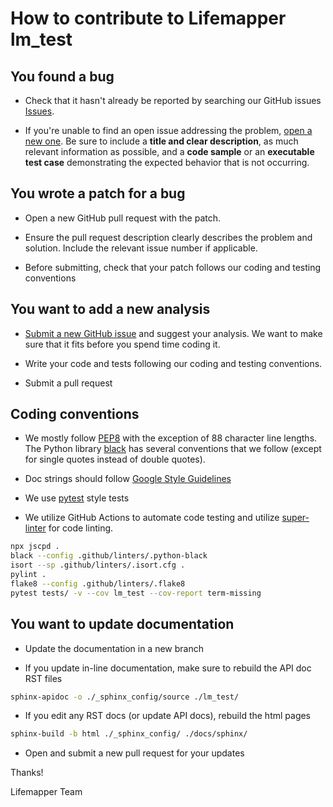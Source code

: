 # How to contribute to Lifemapper lm_test

## You found a bug

* Check that it hasn't already be reported by searching our GitHub issues
[Issues](https://github.com/lifemapper/lm_test/issues).

* If you're unable to find an open issue addressing the problem, [open a new one](https://github.com/lifemapper/lm_test/issues/new?assignees=cjgrady&template=bug_report.md).  Be sure to include a **title and clear description**, as much relevant information as possible, and a **code sample** or an **executable test case** demonstrating the expected behavior that is not occurring.


## You wrote a patch for a bug

* Open a new GitHub pull request with the patch.

* Ensure the pull request description clearly describes the problem and solution. Include the relevant issue number if applicable.

* Before submitting, check that your patch follows our coding and testing conventions


## You want to add a new analysis

* [Submit a new GitHub issue](https://github.com/lifemapper/lm_test/issues/new?assignees=&template=feature_request.md) and suggest your analysis.  We want to make sure that it fits before you spend time coding it.

* Write your code and tests following our coding and testing conventions.

* Submit a pull request


## Coding conventions

* We mostly follow [PEP8](https://www.python.org/dev/peps/pep-0008/) with the exception of 88 character line lengths.  The Python library [black](https://github.com/psf/black) has several conventions that we follow (except for single quotes instead of double quotes).

* Doc strings should follow [Google Style Guidelines](https://sphinxcontrib-napoleon.readthedocs.io/en/latest/example_google.html)

* We use [pytest](https://docs.pytest.org/en/latest/) style tests

* We utilize GitHub Actions to automate code testing and utilize [super-linter](https://github.com/github/super-linter) for code linting.

```bash
npx jscpd .
black --config .github/linters/.python-black
isort --sp .github/linters/.isort.cfg .
pylint .
flake8 --config .github/linters/.flake8
pytest tests/ -v --cov lm_test --cov-report term-missing
```

## You want to update documentation

* Update the documentation in a new branch

* If you update in-line documentation, make sure to rebuild the API doc RST
files

```bash
sphinx-apidoc -o ./_sphinx_config/source ./lm_test/
```

* If you edit any RST docs (or update API docs), rebuild the html pages

```bash
sphinx-build -b html ./_sphinx_config/ ./docs/sphinx/
```

* Open and submit a new pull request for your updates

Thanks!

Lifemapper Team
